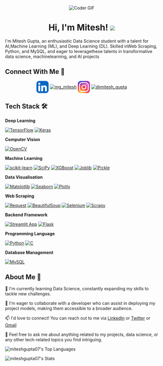 <div align="center">
  <br>
  <img alt="Coder GIF" height=250 width=350 src="https://cdn.dribbble.com/users/730703/screenshots/6581243/avento.gif" />
  <br>
  <h1>Hi, I'm Mitesh! <img src="https://media.giphy.com/media/hvRJCLFzcasrR4ia7z/giphy.gif" width="30px"></h1>
</div>


I'm Mitesh Gupta, an enthusiastic Data Science student with a talent for AI,Machine Learning (ML), and Deep Learning (DL). Skilled inWeb Scraping, Python, and MySQL, and eager to leveragethese talents in transformative data science, machinelearning, and AI projects

## Connect With Me 🤝

<p align="center">
<a href="https://linkedin.com/in/mitesh-gupta" target="blank"><img align="center" src="https://github.com/tandpfun/skill-icons/blob/main/icons/LinkedIn.svg" alt="mitesh-gupta" height="40" width="40" /></a>
<a href="https://twitter.com/mg_mitesh" target="blank"><img align="center" src="https://github.com/miteshgupta07/miteshgupta07/assets/111682782/2202cde1-7b76-42d0-a331-d77e8bc5e434" alt="mg_mitesh" height="40" width="40" /></a>
<a href="https://instagram.com/mg_mitesh_gupta" target="blank"><img align="center" src="https://github.com/tandpfun/skill-icons/blob/main/icons/Instagram.svg" alt="mg_mitesh_gupta" height="40" width="40" /></a>
<a href="https://medium.com/@mitesh_gupta" target="blank"><img align="center" src="https://github.com/miteshgupta07/miteshgupta07/assets/111682782/dcdf639f-27aa-4dc0-974a-2a22dbc50f8b" alt="@mitesh_gupta" height="40" width="40" /></a>

</p>



## Tech Stack 🛠

**Deep Learning**

[![TensorFlow](https://img.shields.io/badge/TensorFlow-white?style=for-the-badge&logo=tensorflow&logoColor=FF6F00)](https://www.tensorflow.org/)
[![Keras](https://img.shields.io/badge/keras-EE4C2C?style=for-the-badge&logo=keras&logoColor=white)](https://keras.io/)

**Computer Vision**

[![OpenCV](https://img.shields.io/badge/OpenCV-5C3EE8?style=for-the-badge&logo=opencv&logoColor=white)](https://opencv.org/)

**Machine Learning**

[![scikit-learn](https://img.shields.io/badge/scikit_learn-E10098?style=for-the-badge&logo=scikit-learn&logoColor=white)](https://scikit-learn.org/stable/)
[![SciPy](https://img.shields.io/badge/SciPy-FB2423?style=for-the-badge&logo=scipy&logoColor=white)](https://scipy.org/)
[![XGBoost](https://img.shields.io/badge/XGBoost-276DC3?style=for-the-badge&logo=xgboost&logoColor=white)](https://xgboost.readthedocs.io/en/stable/)
[![Joblib](https://img.shields.io/badge/Joblib-FD8C25?style=for-the-badge&logo=python&logoColor=white)](https://joblib.readthedocs.io/en/stable/)
[![Pickle](https://img.shields.io/badge/Pickle-3E8E04?style=for-the-badge&logo=python&logoColor=white)](https://docs.python.org/3/library/pickle.html)

**Data Visualisation**

[![Matplotlib](https://img.shields.io/badge/Matplotlib-777BB4?style=for-the-badge&logo=plotly&logoColor=white)](https://matplotlib.org/stable/index.html)
[![Seaborn](https://img.shields.io/badge/Seaborn-2C2D72?style=for-the-badge&logo=plotly&logoColor=white)](https://seaborn.pydata.org/)
[![Plotly](https://img.shields.io/badge/Plotly-239120?style=for-the-badge&logo=plotly&logoColor=white)](https://plotly.com/)

**Web Scraping**

[![Request](https://img.shields.io/badge/Requests-EE4C2C?style=for-the-badge&logo=python&logoColor=white)](https://pypi.org/project/requests/)
[![BeautifulSoup](https://img.shields.io/badge/BeautifulSoup-E10098?style=for-the-badge&logo=python&logoColor=white)](https://beautiful-soup-4.readthedocs.io/en/latest/)
[![Selenium](https://img.shields.io/badge/Selenium-43B02A?style=for-the-badge&logo=Selenium&logoColor=white)](https://selenium-python.readthedocs.io/)
[![Scrapy](https://img.shields.io/badge/Scrapy-blue?style=for-the-badge&logo=Scrapy&logoColor=white)](https://scrapy.org/)


**Backend Framework**

[![Streamlit App](https://img.shields.io/badge/Streamlit-FF4B4B?style=for-the-badge&logo=Streamlit&logoColor=white)](https://streamlit.io/)
[![Flask](https://img.shields.io/badge/Flask-white?style=for-the-badge&logo=flask&logoColor=black)](https://flask.palletsprojects.com/en/3.0.x/)

**Programming Language**

[![Python](https://img.shields.io/badge/Python-FFD43B?style=for-the-badge&logo=python&logoColor=blue)](https://www.python.org/)
[![C](https://img.shields.io/badge/C-00599C?style=for-the-badge&logo=c&logoColor=white)](https://devdocs.io/c/)

**Database Management**

[![MySQL](https://img.shields.io/badge/MySQL-4479A1?style=for-the-badge&logo=mysql&logoColor=white)](https://dev.mysql.com/doc/)



## About Me 🚀

🧠   I'm currently learning Data Science, constantly expanding my skills to tackle new challenges.

👬   I'm eager to collaborate with a developer who can assist in deploying my project models, making them accessible to a broader audience.

📫   I'd love to connect! You can reach out to me via [LinkedIn](https://www.linkedin.com/in/mitesh-gupta/) or [Twitter](https://twitter.com/mg_mitesh) or [Gmail](mailto:mgmiteshgupta134@gmail.com)
   
💬   Feel free to ask me about anything related to my projects, data science, or any other tech-related topics you find intriguing.


      
![miteshgupta07's Top Languages](https://github-readme-stats.vercel.app/api/top-langs/?username=miteshgupta07&theme=default&show_icons=true&hide_border=true&layout=compact)

![miteshgupta07's Stats](https://github-readme-stats.vercel.app/api?username=miteshgupta07&theme=default&show_icons=true&hide_border=false&count_private=false)    
